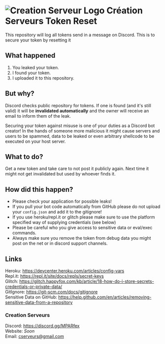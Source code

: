 # ![Creation Serveur Logo](https://i.imgur.com/XnmWmaA.png) Création Serveurs **Token Reset**
This repository will log all tokens send in a message on Discord. This is to secure your token by resetting it

## What happened

1) You leaked your token.
2) I found your token.
3) I uploaded it to this repository.

## But why?

Discord checks public repository for tokens.
If one is found (and it's still valid) it will be **invalidated automatically** and the owner will receive an email to inform them of the leak.

Securing your token against misuse is one of your duties as a Discord bot creator!
In the hands of someone more malicious it might cause servers and users to be spammed, data to be leaked or even arbitrary shellcode to be executed on your host server.

## What to do?
Get a new token and take care to not post it publicly again.
Next time it might not get invalidated but used by whoever finds it.

## How did this happen?
- Please check your application for possible leaks!
- If you pull your bot code automatically from GitHub please do not upload your `config.json` and add it to the gitignore!
- If you use heroku/repl.it or glitch please make sure to use the platform specified way of supplying credentials (see below)
- Please be careful who you give access to sensitive data or eval/exec commands.
- Always make sure you remove the token from debug data you might post on the net or in discord support channels.

## Links
Heroku: https://devcenter.heroku.com/articles/config-vars  
Repl.it: https://repl.it/site/docs/repls/secret-keys  
Glitch: https://glitch.happyfox.com/kb/article/18-how-do-i-store-secrets-credentials-or-private-data/  
GitIgnore: https://git-scm.com/docs/gitignore  
Sensitive Data on GitHub: https://help.github.com/en/articles/removing-sensitive-data-from-a-repository
### Creation Serveurs
Discord: https://discord.gg/MPARfex  
Website: *Soon*  
Email: [cserveurs@gmail.com](mailto:cserveurs@gmail.com)  
